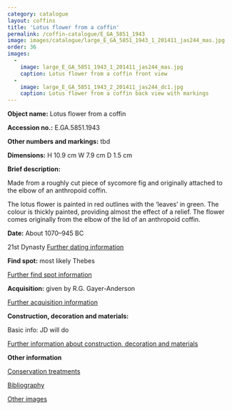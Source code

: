 ```yaml
---
category: catalogue
layout: coffins
title: 'Lotus flower from a coffin'
permalink: /coffin-catalogue/E_GA_5851_1943 
image: images/catalogue/large_E_GA_5851_1943_1_201411_jas244_mas.jpg
order: 36
images: 
  -
    image: large_E_GA_5851_1943_1_201411_jas244_mas.jpg
    caption: Lotus flower from a coffin front view
  -
    image: large_E_GA_5851_1943_2_201411_jas244_dc1.jpg
    caption: Lotus flower from a coffin back view with markings
---
```


**Object name:** 
Lotus flower from a coffin

**Accession no.:** 
E.GA.5851.1943 

**Other numbers and markings:**
tbd

**Dimensions:** 
H 10.9 cm
W 7.9 cm
D 1.5 cm

**Brief description:** 

Made from a roughly cut piece of sycomore fig and originally attached to the elbow of an anthropoid coffin.

The lotus flower is painted in red outlines with the ‘leaves’ in green. The colour is thickly painted, providing almost the effect of a relief. The flower comes originally from the elbow of the lid of an anthropoid coffin.


**Date:**
About 1070–945 BC

21st Dynasty 
[Further dating information](/catalogue_extras/E_GA_5851_1943_dating)

**Find spot:**
most likely Thebes

[Further find spot information](/catalogue_extras/E_GA_5851_1943_findspot)

**Acquisition:**
given by R.G. Gayer-Anderson

[Further acquisition information](/catalogue_extras/E_GA_5851_1943_acquisition)

**Construction, decoration and materials:**

Basic info: JD will do

[Further information about construction, decoration and materials](/catalogue_extras/E_GA_5851_1943_materials)


**Other information**

[Conservation treatments](/catalogue_extras/E_GA_5851_1943_conservation)

[Bibliography](/catalogue_extras/E_GA_5851_1943_bibliography)

[Other images](/catalogue_extras/E_GA_5851_1943_imagesheet)



